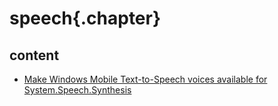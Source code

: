 
# speech{.chapter}

## content

- [Make Windows Mobile Text-to-Speech voices available for System.Speech.Synthesis](copy_voices.md)
